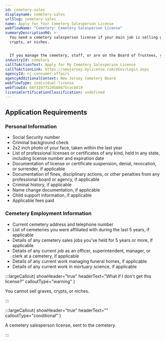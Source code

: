 ```yaml
---
id: cemetery-sales
displayname: cemetery-sales
urlSlug: cemetery-sales
name: Apply for Your Cemetery Salesperson License
webflowName: "Cemetery: Cemetery Salesperson License"
summaryDescriptionMd: >-
  You need a cemetery salesperson license if your main job is selling graves,
  crypts, or niches.


  If you manage the cemetery, staff, or are on the Board of Trustees, you don't need this license. You can sell graves, crypts, or niches without it.
industryId: cemetery
callToActionText: Apply for My Cemetery Salesperson License
callToActionLink: https://newjersey.mylicense.com/eGov/Login.aspx
agencyId: nj-consumer-affairs
agencyAdditionalContext: New Jersey Cemetery Board
webflowType: individual-license
webflowId: 66f3197f52d588875cacb919
licenseCertificationClassification: undefined
---
```


## Application Requirements

### Personal Information

- Social Security number
- Criminal background check
- 2x2 inch photo of your face, taken within the last year
- List of professional licenses or certificates of any kind, held in any state, including license number and expiration date
- Documentation of license or certificate suspension, denial, revocation, or surrender, if applicable
- Documentation of fines, disciplinary actions, or other penalties from any professional board or agency, if applicable
- Criminal history, if applicable
- Name change documentation, if applicable
- Child support information, if applicable
- Applicable fees paid

### Cemetery Employment Information

- Current cemetery address and telephone number
- List of cemeteries you were affiliated with during the last 5 years, if applicable
- Details of any cemetery sales jobs you’ve held for 5 years or more, if applicable
- Details of any current job as an officer, superintendent, manager, or clerk at a cemetery, if applicable
- Details of any current work managing funeral homes, if applicable
- Details of any current work in mortuary science, if applicable

:::largeCallout{ showHeader="true" headerText="What if I don't get this license?" calloutType="warning" }

You cannot sell graves, crypts, or niches.

:::

:::largeCallout{ showHeader="true" headerText="" calloutType="conditional" }

A cemetery salesperson license, sent to the cemetery.

:::
